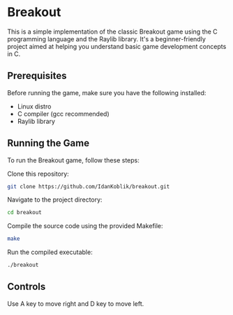 # Breakout

This is a simple implementation of the classic Breakout game using the C programming language and the Raylib library. It's a beginner-friendly project aimed at helping you understand basic game development concepts in C.

## Prerequisites

Before running the game, make sure you have the following installed:
* Linux distro
* C compiler (gcc recommended)
* Raylib library

## Running the Game

To run the Breakout game, follow these steps:

Clone this repository:

```bash
git clone https://github.com/IdanKoblik/breakout.git
```

Navigate to the project directory:

```bash
cd breakout
```

Compile the source code using the provided Makefile:

```bash
make
```

Run the compiled executable:

```bash
./breakout
```

## Controls
Use A key to move right and D key to move left.

